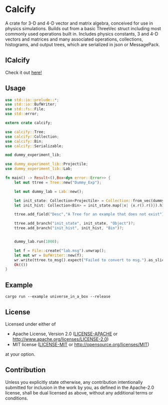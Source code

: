 # Calcify

A crate for 3-D and 4-D vector and matrix algebra, conceived for use in physics simulations. Builds out from a basic ThreeVec struct including most commonly used operations built in.
Includes physics constants, 3 and 4-D vectors and matrices and many associated operations, collections, histograms, and output trees, which are serialized in json or MessagePack.

## ICalcify

Check it out [here!](https://github.com/JTPond/ICalcify "ICalcify GitHub")

## Usage

```rust
use std::io::prelude::*;
use std::io::BufWriter;
use std::fs::File;
use std::error;

extern crate calcify;

use calcify::Tree;
use calcify::Collection;
use calcify::Bin;
use calcify::Serializable;

mod dummy_experiment_lib;

use dummy_experiment_lib::Projectile;
use dummy_experiment_lib::Lab;

fn main() -> Result<(),Box<dyn error::Error>> {
    let mut ttree = Tree::new("Dummy_Exp");

    let mut dummy_lab = Lab::new();

    let init_state: Collection<Projectile> = Collection::from_vec(dummy_lab.state.clone());
    let init_hist: Collection<Bin> = init_state.map(|x| {x.r().r()}).hist(500);

    ttree.add_field("Desc","A Tree for an example that does not exist")?;

    ttree.add_branch("init_state", init_state, "Object")?;
    ttree.add_branch("init_hist", init_hist, "Bin")?;


    dummy_lab.run(1000);

    let f = File::create("lab.msg").unwrap();
    let mut wr = BufWriter::new(f);
    wr.write(ttree.to_msg().expect("Failed to convert to msg.").as_slice()).expect("Failed to write to file.");
    Ok(())
}
```

## Example

`cargo run --example universe_in_a_box --release`

## License

Licensed under either of

 * Apache License, Version 2.0
   ([LICENSE-APACHE](LICENSE-APACHE) or http://www.apache.org/licenses/LICENSE-2.0)
 * MIT license
   ([LICENSE-MIT](LICENSE-MIT) or http://opensource.org/licenses/MIT)

at your option.

## Contribution

Unless you explicitly state otherwise, any contribution intentionally submitted
for inclusion in the work by you, as defined in the Apache-2.0 license, shall be
dual licensed as above, without any additional terms or conditions.

